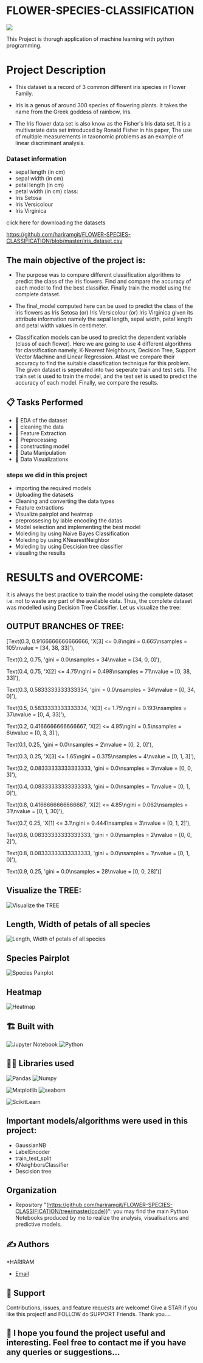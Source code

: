 # FLOWER-SPECIES-CLASSIFICATION



<img src="https://miro.medium.com/max/875/1*7bnLKsChXq94QjtAiRn40w.png">

This Project is thorugh application of machine learning with python programming.




# Project Description

- This dataset is a record of 3 common different iris species in Flower Family.

- Iris is a genus of around 300 species of flowering plants. It takes the name from the Greek goddess of rainbow, Iris.

- The Iris flower data set is also know as the Fisher's Iris data set. It is a multivariate data set introduced by Ronald Fisher in his paper, The use of multiple measurements in taxonomic problems as an example of linear discriminant analysis.

### Dataset information

- sepal length (in cm)
- sepal width (in cm)
- petal length (in cm)
- petal width (in cm)
class:
- Iris Setosa
- Iris Versicolour
- Iris Virginica

click here for downloading the datasets 

https://github.com/hariramgit/FLOWER-SPECIES-CLASSIFICATION/blob/master/iris_dataset.csv



## The main objective of the project is:

- The purpose was to compare different classification algorithms to predict the class of the iris flowers. Find and compare the accuracy of each model to find the best classifier. Finally train the model using the complete dataset.

- The final_model computed here can be used to predict the class of the iris flowers as Iris Setosa (or) Iris Versicolour (or) Iris Virginica given its attribute information namely the sepal length, sepal width, petal length and petal width values in centimeter.

- Classification models can be used to predict the dependent variable (class of each flower). Here we are going to use 4 different algorithms for classification namely, K-Nearest Neighbours, Decision Tree, Support Vector Machine and Linear Regression. Atlast we compare their accuracy to find the suitable classification technique for this problem. The given dataset is seperated into two seperate train and test sets. The train set is used to train the model, and the test set is used to predict the accuracy of each model. Finally, we compare the results.






## 📋 Tasks Performed
* 📂 EDA of the dataset
* 📂 cleaning the data 
* 📂 Feature Extraction
* 📂 Preprocessing
* 📂 constructing model
* 📂 Data Manipulation
* 📂 Data Visualizationx

### steps we did in this project
- importing the required models
- Uploading the datasets
- Cleaning and converting the data types
- Feature extractions
- Visualize pairplot and heatmap 
- preprossesing by lable encoding the datas
- Model selection and implementing the best model
- Moleding by using Naive Bayes Classification
- Moleding by using KNearestNeighbor
- Moleding by using  Descision tree classifier
- visualing the results







# RESULTS and OVERCOME:

It is always the best practice to train the model using the complete dataset i.e. not to waste any part of the available data. Thus, the complete dataset was modelled using Decision Tree Classifier. Let us visualize the tree:




## OUTPUT BRANCHES OF TREE:



[Text(0.3, 0.9166666666666666, 'X[3] <= 0.8\ngini = 0.665\nsamples = 105\nvalue = [34, 38, 33]'), 

 Text(0.2, 0.75, 'gini = 0.0\nsamples = 34\nvalue = [34, 0, 0]'),
 
 Text(0.4, 0.75, 'X[2] <= 4.75\ngini = 0.498\nsamples = 71\nvalue = [0, 38, 33]'),
 
 Text(0.3, 0.5833333333333334, 'gini = 0.0\nsamples = 34\nvalue = [0, 34, 0]'),
 
 Text(0.5, 0.5833333333333334, 'X[3] <= 1.75\ngini = 0.193\nsamples = 37\nvalue = [0, 4, 33]'),
 
 Text(0.2, 0.4166666666666667, 'X[2] <= 4.95\ngini = 0.5\nsamples = 6\nvalue = [0, 3, 3]'),
 
 Text(0.1, 0.25, 'gini = 0.0\nsamples = 2\nvalue = [0, 2, 0]'),
 
 Text(0.3, 0.25, 'X[3] <= 1.65\ngini = 0.375\nsamples = 4\nvalue = [0, 1, 3]'),
 
 Text(0.2, 0.08333333333333333, 'gini = 0.0\nsamples = 3\nvalue = [0, 0, 3]'),
 
 Text(0.4, 0.08333333333333333, 'gini = 0.0\nsamples = 1\nvalue = [0, 1, 0]'),
 
 Text(0.8, 0.4166666666666667, 'X[2] <= 4.85\ngini = 0.062\nsamples = 31\nvalue = [0, 1, 30]'),
 
 Text(0.7, 0.25, 'X[1] <= 3.1\ngini = 0.444\nsamples = 3\nvalue = [0, 1, 2]'),
 
 Text(0.6, 0.08333333333333333, 'gini = 0.0\nsamples = 2\nvalue = [0, 0, 2]'),
 
 Text(0.8, 0.08333333333333333, 'gini = 0.0\nsamples = 1\nvalue = [0, 1, 0]'),
 
 Text(0.9, 0.25, 'gini = 0.0\nsamples = 28\nvalue = [0, 0, 28]')]
 

## Visualize the TREE:

![Visualize the TREE](https://github.com/hariramgit/FLOWER-SPECIES-CLASSIFICATION/blob/dcee3ef1901bf812ba5273ca61b974de15886efb/iris_images/tree.png
)



## Length, Width of petals of all species

![Length, Width of petals of all species](https://github.com/hariramgit/FLOWER-SPECIES-CLASSIFICATION/blob/dcee3ef1901bf812ba5273ca61b974de15886efb/iris_images/lenght%20width%20of%20petals.png)

## Species Pairplot
![Species Pairplot](https://github.com/hariramgit/FLOWER-SPECIES-CLASSIFICATION/blob/dcee3ef1901bf812ba5273ca61b974de15886efb/iris_images/species%20%20pairplot.png)


## Heatmap
![Heatmap](https://github.com/hariramgit/FLOWER-SPECIES-CLASSIFICATION/blob/dcee3ef1901bf812ba5273ca61b974de15886efb/iris_images/heatmap%20iris.png)





## 🏗️ Built with
![Jupyter Notebook](https://img.shields.io/badge/jupyter-%23FA0F00.svg?style=for-the-badge&logo=jupyter&logoColor=white)
![Python](https://img.shields.io/badge/python-3670A0?style=for-the-badge&logo=python&logoColor=ffdd54)



## 👩‍💻 Libraries used
![Pandas](https://img.shields.io/badge/Pandas-2C2D72?style=for-the-badge&logo=pandas&logoColor=purple)
![Numpy](https://img.shields.io/badge/Numpy-777BB4?style=for-the-badge&logo=numpy&logoColor=yellow) 

![Matplotlib](https://img.shields.io/badge/Matplotlib-F7931E.svg?style=for-the-badge&logo=Matplotlib&logoColor=orange)
![seaborn](https://img.shields.io/badge/Seaborn-2C2D72?style=for-the-badge&logo=Seaborn&logoColor=blue) 

![ScikitLearn](https://img.shields.io/badge/ScikitLearn-F7931E.svg?style=for-the-badge&logo=ScikitLearn&logoColor=orange)





## Important models/algorithms were used in this project:
- GaussianNB
- LabelEncoder
- train_test_split
- KNeighborsClassifier
- Descision tree




## Organization
- Repository "(https://github.com/hariramgit/FLOWER-SPECIES-CLASSIFICATION/tree/master/code))": you may find the main Python Notebooks produced by me to realize the analysis, visualisations and predictive models.




## ✍️ Authors
*HARIRAM
* [Email](mailto:hariramhdmp@gmail.com)


## 🤝 Support
Contributions, issues, and feature requests are welcome!
Give a STAR if you like this project! and FOLLOW do SUPPORT Friends.
Thank you....

## 🤝 I hope you found the project useful and interesting. Feel free to contact me if you have any queries or suggestions...
